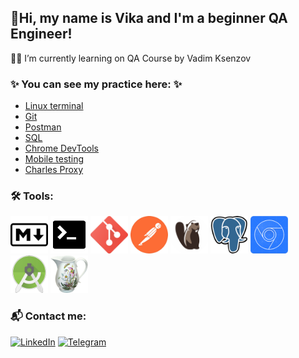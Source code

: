 ## 🖖Hi, my name is Vika and I'm a beginner QA Engineer!

👩‍💻  I’m currently learning on QA Course by Vadim Ksenzov


### ✨ You can see my practice here: ✨
- [Linux terminal](https://github.com/Vikaufo/Terminal)
- [Git](https://github.com/Vikaufo/JSON)
- [Postman](https://github.com/Vikaufo/Postman)
- [SQL](https://github.com/Vikaufo/SQL)
- [Chrome DevTools](https://github.com/Vikaufo/Chrome_DevTools)
- [Mobile testing](https://github.com/Vikaufo/Mobile_testing)
- [Charles Proxy](https://github.com/Vikaufo/Charles_Proxy)

### 🛠 Tools:
<img src="https://raw.githubusercontent.com/Vikaufo/Vikaufo/main/Assets/md_icon.png" width="60"> <img src="https://raw.githubusercontent.com/Vikaufo/Vikaufo/main/Assets/terminal_icon.png" width="60"> <img src="https://raw.githubusercontent.com/Vikaufo/Vikaufo/main/Assets/git_icon.png" width="60"> <img src="https://raw.githubusercontent.com/Vikaufo/Vikaufo/main/Assets/postman_icon%2022.35.53.png" width="60"> <img src="https://raw.githubusercontent.com/Vikaufo/Vikaufo/main/Assets/Dbeaver_logo.png" width="60"> <img src="https://raw.githubusercontent.com/Vikaufo/Vikaufo/main/Assets/postgresql_icon.png" width="60"> <img src="https://raw.githubusercontent.com/Vikaufo/Vikaufo/main/Assets/DevTools_icon.png" width="60"> <img src="https://raw.githubusercontent.com/Vikaufo/Vikaufo/main/Assets/Android_SDK_icon.png" width="60"> <img src="https://raw.githubusercontent.com/Vikaufo/Vikaufo/main/Assets/Charles_icon.png" width="60">

### 📬 Сontact me:
[![LinkedIn](https://img.shields.io/badge/-LinkedIn-ffffff??style=flat&logo=LinkedIn&logoColor=2964be)](https://www.linkedin.com/in/vshablova/)
[![Telegram](https://img.shields.io/badge/-Telegram-ffffff?style=flat&logo=Telegram)](https://t.me/ViUFO)


